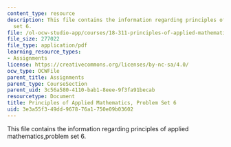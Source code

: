 ```yaml
---
content_type: resource
description: This file contains the information regarding principles of applied mathematics,problem
  set 6.
file: /ol-ocw-studio-app/courses/18-311-principles-of-applied-mathematics-spring-2014/3e3a55f349dd967876a1750e09b03602_MIT18_311S14_ProblemSet6.pdf
file_size: 277022
file_type: application/pdf
learning_resource_types:
- Assignments
license: https://creativecommons.org/licenses/by-nc-sa/4.0/
ocw_type: OCWFile
parent_title: Assignments
parent_type: CourseSection
parent_uid: 3c56a580-4110-bab1-8eee-9f3fa91becab
resourcetype: Document
title: Principles of Applied Mathematics, Problem Set 6
uid: 3e3a55f3-49dd-9678-76a1-750e09b03602
---
```

This file contains the information regarding principles of applied mathematics,problem set 6.
